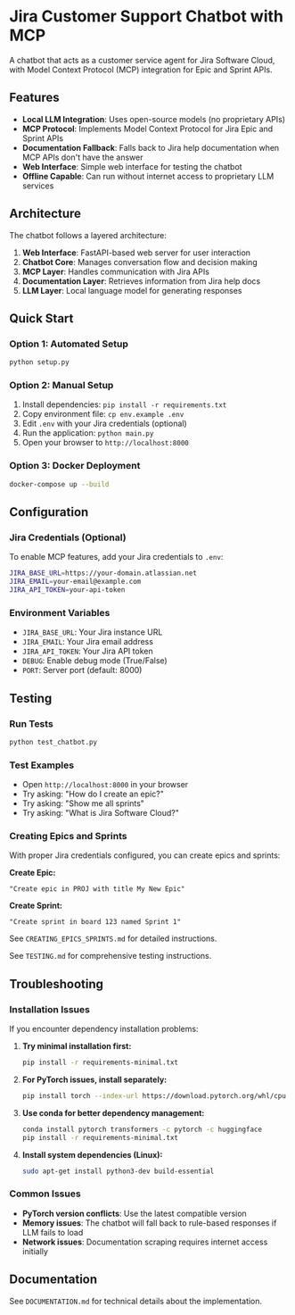 # Jira Customer Support Chatbot with MCP

A chatbot that acts as a customer service agent for Jira Software Cloud, with Model Context Protocol (MCP) integration for Epic and Sprint APIs.

## Features

- **Local LLM Integration**: Uses open-source models (no proprietary APIs)
- **MCP Protocol**: Implements Model Context Protocol for Jira Epic and Sprint APIs
- **Documentation Fallback**: Falls back to Jira help documentation when MCP APIs don't have the answer
- **Web Interface**: Simple web interface for testing the chatbot
- **Offline Capable**: Can run without internet access to proprietary LLM services

## Architecture

The chatbot follows a layered architecture:

1. **Web Interface**: FastAPI-based web server for user interaction
2. **Chatbot Core**: Manages conversation flow and decision making
3. **MCP Layer**: Handles communication with Jira APIs
4. **Documentation Layer**: Retrieves information from Jira help docs
5. **LLM Layer**: Local language model for generating responses

## Quick Start

### Option 1: Automated Setup
```bash
python setup.py
```

### Option 2: Manual Setup
1. Install dependencies: `pip install -r requirements.txt`
2. Copy environment file: `cp env.example .env`
3. Edit `.env` with your Jira credentials (optional)
4. Run the application: `python main.py`
5. Open your browser to `http://localhost:8000`

### Option 3: Docker Deployment
```bash
docker-compose up --build
```

## Configuration

### Jira Credentials (Optional)
To enable MCP features, add your Jira credentials to `.env`:
```bash
JIRA_BASE_URL=https://your-domain.atlassian.net
JIRA_EMAIL=your-email@example.com
JIRA_API_TOKEN=your-api-token
```

### Environment Variables
- `JIRA_BASE_URL`: Your Jira instance URL
- `JIRA_EMAIL`: Your Jira email address
- `JIRA_API_TOKEN`: Your Jira API token
- `DEBUG`: Enable debug mode (True/False)
- `PORT`: Server port (default: 8000)

## Testing

### Run Tests
```bash
python test_chatbot.py
```

### Test Examples
- Open `http://localhost:8000` in your browser
- Try asking: "How do I create an epic?"
- Try asking: "Show me all sprints"
- Try asking: "What is Jira Software Cloud?"

### Creating Epics and Sprints
With proper Jira credentials configured, you can create epics and sprints:

**Create Epic:**
```
"Create epic in PROJ with title My New Epic"
```

**Create Sprint:**
```
"Create sprint in board 123 named Sprint 1"
```

See `CREATING_EPICS_SPRINTS.md` for detailed instructions.

See `TESTING.md` for comprehensive testing instructions.

## Troubleshooting

### Installation Issues

If you encounter dependency installation problems:

1. **Try minimal installation first:**
   ```bash
   pip install -r requirements-minimal.txt
   ```

2. **For PyTorch issues, install separately:**
   ```bash
   pip install torch --index-url https://download.pytorch.org/whl/cpu
   ```

3. **Use conda for better dependency management:**
   ```bash
   conda install pytorch transformers -c pytorch -c huggingface
   pip install -r requirements-minimal.txt
   ```

4. **Install system dependencies (Linux):**
   ```bash
   sudo apt-get install python3-dev build-essential
   ```

### Common Issues

- **PyTorch version conflicts**: Use the latest compatible version
- **Memory issues**: The chatbot will fall back to rule-based responses if LLM fails to load
- **Network issues**: Documentation scraping requires internet access initially

## Documentation

See `DOCUMENTATION.md` for technical details about the implementation.
